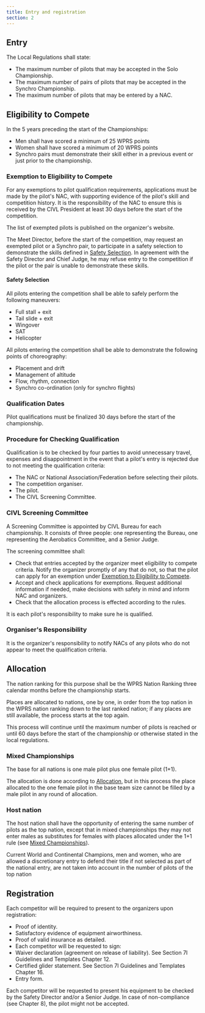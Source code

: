 ```yaml
---
title: Entry and registration
section: 2
---
```


## Entry

The Local Regulations shall state:

* The maximum number of pilots that may be accepted in the Solo Championship.
* The maximum number of pairs of pilots that may be accepted in the Synchro Championship.
* The maximum number of pilots that may be entered by a NAC.

## Eligibility to Compete

In the 5 years preceding the start of the Championships:
* Men shall have scored a minimum of 25 WPRS points
* Women shall have scored a minimum of 20 WPRS points
* Synchro pairs must demonstrate their skill either in a previous event or just prior to the championship.

### Exemption to Eligibility to Compete

For any exemptions to pilot qualification requirements, applications
must be made by the pilot's NAC, with supporting evidence of the pilot's
skill and competition history. It is the responsibility of the NAC to
ensure this is received by the CIVL President at least 30 days before
the start of the competition.

The list of exempted pilots is published on the organizer's website.

The Meet Director, before the start of the competition, may request an
exempted pilot or a Synchro pair, to participate in a safety selection
to demonstrate the skills defined in [Safety Selection](##). In agreement with the
Safety Director and Chief Judge, he may refuse entry to the competition
if the pilot or the pair is unable to demonstrate these skills.

#### Safety Selection

All pilots entering the competition shall be able to safely perform the
following maneuvers:
* Full stall + exit
* Tail slide + exit
* Wingover
* SAT
* Helicopter

All pilots entering the competition shall be able to demonstrate the
following points of choreography:
* Placement and drift
* Management of altitude
* Flow, rhythm, connection
* Synchro co-ordination (only for synchro flights)

### Qualification Dates

Pilot qualifications must be finalized 30 days before the start of the
championship.

### Procedure for Checking Qualification

Qualification is to be checked by four parties to avoid unnecessary
travel, expenses and disappointment in the event that a pilot's entry is
rejected due to not meeting the qualification criteria:
* The NAC or National Association/Federation before selecting their pilots.
* The competition organiser.
* The pilot.
* The CIVL Screening Committee.

### CIVL Screening Committee

A Screening Committee is appointed by CIVL Bureau for each championship.
It consists of three people: one representing the Bureau, one
representing the Aerobatics Committee, and a Senior Judge.

The screening committee shall:
* Check that entries accepted by the organizer meet eligibility to compete criteria. Notify the organizer promptly of any that do not, so that the pilot can apply for an exemption under [Exemption to Eligibility to Compete](##).
* Accept and check applications for exemptions. Request additional information if needed, make decisions with safety in mind and inform NAC and organizers.
* Check that the allocation process is effected according to the rules.

It is each pilot's responsibility to make sure he is qualified.

### Organiser's Responsibility

It is the organizer's responsibility to notify NACs of any pilots who do
not appear to meet the qualification criteria.

## Allocation

The nation ranking for this purpose shall be the WPRS Nation Ranking
three calendar months before the championship starts.

Places are allocated to nations, one by one, in order from the top
nation in the WPRS nation ranking down to the last ranked nation; if any
places are still available, the process starts at the top again.

This process will continue until the maximum number of pilots is reached
or until 60 days before the start of the championship or otherwise
stated in the local regulations.

### Mixed Championships

The base for all nations is one male pilot plus one female pilot (1+1).

The allocation is done according to [Allocation](##), but in this process the place
allocated to the one female pilot in the base team size cannot be filled
by a male pilot in any round of allocation.

### Host nation

The host nation shall have the opportunity of entering the same number
of pilots as the top nation, except that in mixed championships they may
not enter males as substitutes for females with places allocated under
the 1+1 rule (see [Mixed Championships](##)).

Current World and Continental Champions, men and women, who are allowed
a discretionary entry to defend their title if not selected as part of
the national entry, are not taken into account in the number of pilots
of the top nation

## Registration

Each competitor will be required to present to the organizers upon
registration:
* Proof of identity.
* Satisfactory evidence of equipment airworthiness.
* Proof of valid insurance as detailed.
* Each competitor will be requested to sign:
* Waiver declaration (agreement on release of liability). See Section 7I Guidelines and Templates Chapter 12.
* Certified glider statement. See Section 7I Guidelines and Templates Chapter 16.
* Entry form.

Each competitor will be requested to present his equipment to be checked
by the Safety Director and/or a Senior Judge. In case of non-compliance
(see Chapter 8), the pilot might not be accepted.
